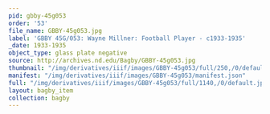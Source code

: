 ```yaml
---
pid: gbby-45g053
order: '53'
file_name: GBBY-45g053.jpg
label: 'GBBY 45G/053: Wayne Millner: Football Player - c1933-1935'
_date: 1933-1935
object_type: glass plate negative
source: http://archives.nd.edu/Bagby/GBBY-45g053.jpg
thumbnail: "/img/derivatives/iiif/images/GBBY-45g053/full/250,/0/default.jpg"
manifest: "/img/derivatives/iiif/images/GBBY-45g053/manifest.json"
full: "/img/derivatives/iiif/images/GBBY-45g053/full/1140,/0/default.jpg"
layout: bagby_item
collection: bagby
---
```

